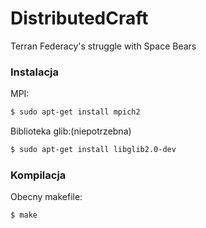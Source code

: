 # DistributedCraft
Terran Federacy's struggle with Space Bears

### Instalacja
MPI:

```sh
$ sudo apt-get install mpich2
```

Biblioteka glib:(niepotrzebna)

```sh
$ sudo apt-get install libglib2.0-dev
```

### Kompilacja
Obecny makefile:

```sh
$ make
```
